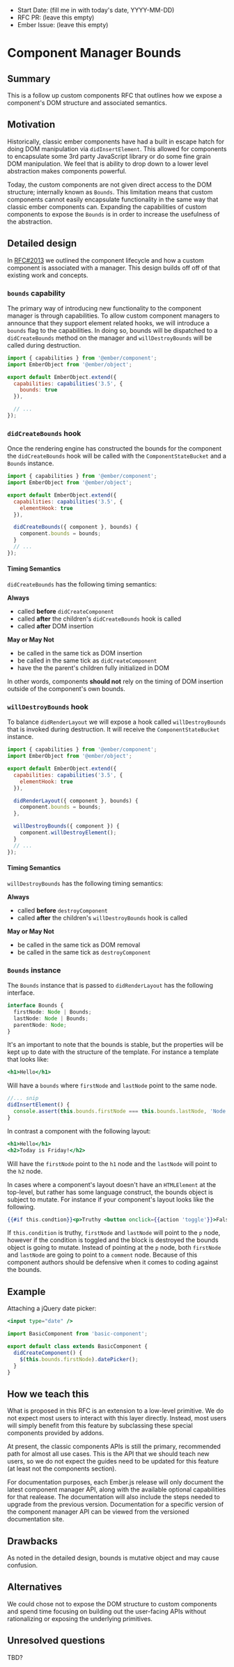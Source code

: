 - Start Date: (fill me in with today's date, YYYY-MM-DD)
- RFC PR: (leave this empty)
- Ember Issue: (leave this empty)

# Component Manager Bounds

## Summary

This is a follow up custom components RFC that outlines how we expose a component's DOM structure and associated semantics.

## Motivation
Historically, classic ember components have had a built in escape hatch for doing DOM manipulation via `didInsertElement`. This allowed for components to encapsulate some 3rd party JavaScript library or do some fine grain DOM manipulation. We feel that is ability to drop down to a lower level abstraction makes components powerful.

Today, the custom components are not given direct access to the DOM structure; internally known as `Bounds`. This limitation means that custom components cannot easily encapsulate functionality in the same way that classic ember components can. Expanding the capabilities of custom components to expose the `Bounds` is in order to increase the usefulness of the abstraction.

## Detailed design

In [RFC#2013](https://github.com/emberjs/rfcs/blob/master/text/0213-custom-components.md#detailed-design) we outlined the component lifecycle and how a custom component is associated with a manager. This design builds off off of that existing work and concepts.

### `bounds` capability

The primary way of introducing new functionality to the component manager is through capabilities. To allow custom component managers to announce that they support element related hooks, we will introduce a `bounds` flag to the capabilities. In doing so, bounds will be dispatched to a `didCreateBounds` method on the manager and `willDestroyBounds` will be called during destruction.

```js
import { capabilities } from '@ember/component';
import EmberObject from '@ember/object';

export default EmberObject.extend({
  capabilities: capabilities('3.5', {
    bounds: true
  }),

  // ...
});
```

### `didCreateBounds` hook
Once the rendering engine has constructed the bounds for the component the `didCreateBounds` hook will be called with the `ComponentStateBucket` and a `Bounds` instance.


```js
import { capabilities } from '@ember/component';
import EmberObject from '@ember/object';

export default EmberObject.extend({
  capabilities: capabilities('3.5', {
    elementHook: true
  }),

  didCreateBounds({ component }, bounds) {
    component.bounds = bounds;
  }
  // ...
});
```

#### Timing Semantics

`didCreateBounds` has the following timing semantics:

**Always**
- called **before** `didCreateComponent`
- called **after** the children's `didCreateBounds` hook is called
- called **after** DOM insertion

**May or May Not**
- be called in the same tick as DOM insertion
- be called in the same tick as `didCreateComponent`
- have the the parent's children fully initialized in DOM

In other words, components **should not** rely on the timing of DOM insertion outside of the component's own bounds.

### `willDestroyBounds` hook

To balance `didRenderLayout` we will expose a hook called `willDestroyBounds` that is invoked during destruction. It will receive the `ComponentStateBucket` instance.

```js
import { capabilities } from '@ember/component';
import EmberObject from '@ember/object';

export default EmberObject.extend({
  capabilities: capabilities('3.5', {
    elementHook: true
  }),

  didRenderLayout({ component }, bounds) {
    component.bounds = bounds;
  },

  willDestroyBounds({ component }) {
    component.willDestroyElement();
  }
  // ...
});
```

#### Timing Semantics

`willDestroyBounds` has the following timing semantics:

**Always**
- called **before** `destroyComponent`
- called **after** the children's `willDestroyBounds` hook is called

**May or May Not**
- be called in the same tick as DOM removal
- be called in the same tick as `destroyComponent`

### `Bounds` instance

The `Bounds` instance that is passed to `didRenderLayout` has the following interface.

```ts
interface Bounds {
  firstNode: Node | Bounds;
  lastNode: Node | Bounds;
  parentNode: Node;
}
```

It's an important to note that the bounds is stable, but the properties will be kept up to date with the structure of the template. For instance a template that looks like:

```hbs
<h1>Hello</h1>
```

Will have a `bounds` where `firstNode` and `lastNode` point to the same node.

```js
//... snip
didInsertElement() {
  console.assert(this.bounds.firstNode === this.bounds.lastNode, 'Node are the same'); // passes
}
```

In contrast a component with the following layout:

```hbs
<h1>Hello</h1>
<h2>Today is Friday!</h2>
```

Will have the `firstNode` point to the `h1` node and the `lastNode` will point to the `h2` node.

In cases where a component's layout doesn't have an `HTMLElement` at the top-level, but rather has some language construct, the bounds object is subject to mutate. For instance if your component's layout looks like the following.

```hbs
{{#if this.condtion}}<p>Truthy <button onclick={{action 'toggle'}}>Falsy</button></p>{{/if}}
```

If `this.condition` is truthy, `firstNode` and `lastNode` will point to the `p` node, however if the condition is toggled and the block is destroyed the bounds object is going to mutate. Instead of pointing at the `p` node, both `firstNode` and `lastNode` are going to point to a `comment` node. Because of this component authors should be defensive when it comes to coding against the bounds.

## Example

Attaching a jQuery date picker:

```hbs
<input type="date" />
```

```js
import BasicComponent from 'basic-component';

export default class extends BasicComponent {
  didCreateComponent() {
    $(this.bounds.firstNode).datePicker();
  }
}
```

## How we teach this

What is proposed in this RFC is an extension to a low-level primitive. We do not expect most users to interact with this layer directly. Instead, most users will simply benefit from this feature by subclassing these special components provided by addons.

At present, the classic components APIs is still the primary, recommended path for almost all use cases. This is the API that we should teach new users, so we do not expect the guides need to be updated for this feature (at least not the components section).

For documentation purposes, each Ember.js release will only document the latest component manager API, along with the available optional capabilities for that realease. The documentation will also include the steps needed to upgrade from the previous version. Documentation for a specific version of the component manager API can be viewed from the versioned documentation site.

## Drawbacks

As noted in the detailed design, bounds is mutative object and may cause confusion.

## Alternatives

We could chose not to expose the DOM structure to custom components and spend time focusing on building out the user-facing APIs without rationalizing or exposing the underlying primitives.

## Unresolved questions

TBD?

